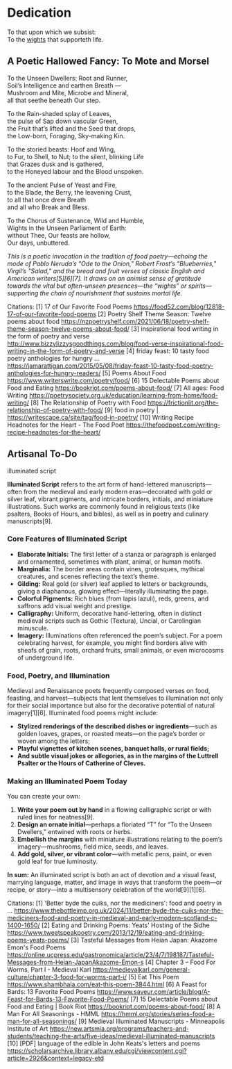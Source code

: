 # Dedication #

To that upon which we subsist:  
To the [wights](https://en.wikipedia.org/w/index.php?title=Wight&oldid=1292146887) that supporteth life.

## A Poetic Hallowed Fancy: To Mote and Morsel ##

To the Unseen Dwellers: Root and Runner,  
Soil’s Intelligence and earthen Breath —  
Mushroom and Mite, Microbe and Mineral,  
all that seethe beneath Our step.

To the Rain-shaded splay of Leaves,  
the pulse of Sap down vascular Green,  
the Fruit that’s lifted and the Seed that drops,  
the Low-born, Foraging, Sky-making Kin.

To the storied beasts: Hoof and Wing,  
to Fur, to Shell, to Nut; to the silent, blinking Life  
that Grazes dusk and is gathered,  
to the Honeyed labour and the Blood unspoken.

To the ancient Pulse of Yeast and Fire,  
to the Blade, the Berry, the leavening Crust,  
to all that once drew Breath  
and all who Break and Bless.

To the Chorus of Sustenance, Wild and Humble,  
Wights in the Unseen Parliament of Earth:  
without Thee, Our feasts are hollow,  
Our days, unbuttered.

*This is a poetic invocation in the tradition of food poetry—echoing the mode of Pablo Neruda’s "Ode to the Onion," Robert Frost’s "Blueberries," Virgil’s "Salad," and the bread and fruit verses of classic English and American writers[5][6][7]. It draws on an animist sense of gratitude towards the vital but often-unseen presences—the “wights” or spirits—supporting the chain of nourishment that sustains mortal life.*

Citations:
[1] 17 of Our Favorite Food Poems https://food52.com/blog/12818-17-of-our-favorite-food-poems
[2] Poetry Shelf Theme Season: Twelve poems about food https://nzpoetryshelf.com/2021/06/18/poetry-shelf-theme-season-twelve-poems-about-food/
[3] inspirational food writing in the form of poetry and verse http://www.bizzylizzysgoodthings.com/blog/food-verse-inspirational-food-writing-in-the-form-of-poetry-and-verse
[4] friday feast: 10 tasty food poetry anthologies for hungry ... https://jamarattigan.com/2015/05/08/friday-feast-10-tasty-food-poetry-anthologies-for-hungry-readers/
[5] Poems About Food https://www.writerswrite.com/poetry/food/
[6] 15 Delectable Poems about Food and Eating https://bookriot.com/poems-about-food/
[7] All ages: Food Writing https://poetrysociety.org.uk/education/learning-from-home/food-writing/
[8] The Relationship of Poetry with Food https://frictionlit.org/the-relationship-of-poetry-with-food/
[9] food in poetry | https://writescape.ca/site/tag/food-in-poetry/
[10] Writing Recipe Headnotes for the Heart - The Food Poet https://thefoodpoet.com/writing-recipe-headnotes-for-the-heart/




## Artisanal To-Do ##

illuminated script

**Illuminated Script** refers to the art form of hand-lettered manuscripts—often from the medieval and early modern eras—decorated with gold or silver leaf, vibrant pigments, and intricate borders, initials, and miniature illustrations. Such works are commonly found in religious texts (like psalters, Books of Hours, and bibles), as well as in poetry and culinary manuscripts[9].

### Core Features of Illuminated Script

- **Elaborate Initials:** The first letter of a stanza or paragraph is enlarged and ornamented, sometimes with plant, animal, or human motifs.
- **Marginalia:** The border areas contain vines, grotesques, mythical creatures, and scenes reflecting the text’s theme.
- **Gilding:** Real gold (or silver) leaf applied to letters or backgrounds, giving a diaphanous, glowing effect—literally illuminating the page.
- **Colorful Pigments:** Rich blues (from lapis lazuli), reds, greens, and saffrons add visual weight and prestige.
- **Calligraphy:** Uniform, decorative hand-lettering, often in distinct medieval scripts such as Gothic (Textura), Uncial, or Carolingian minuscule.
- **Imagery:** Illuminations often referenced the poem’s subject. For a poem celebrating harvest, for example, you might find borders alive with sheafs of grain, roots, orchard fruits, small animals, or even microcosms of underground life.

### Food, Poetry, and Illumination

Medieval and Renaissance poets frequently composed verses on food, feasting, and harvest—subjects that lent themselves to illumination not only for their social importance but also for the decorative potential of natural imagery[1][6]. Illuminated food poems might include:

- **Stylized renderings of the described dishes or ingredients**—such as golden loaves, grapes, or roasted meats—on the page’s border or woven among the letters;
- **Playful vignettes of kitchen scenes, banquet halls, or rural fields;**
- **And subtle visual jokes or allegories, as in the margins of the Luttrell Psalter or the Hours of Catherine of Cleves.**

### Making an Illuminated Poem Today

You can create your own:
1. **Write your poem out by hand** in a flowing calligraphic script or with ruled lines for neatness[9].
2. **Design an ornate initial**—perhaps a floriated “T” for “To the Unseen Dwellers,” entwined with roots or herbs.
3. **Embellish the margins** with miniature illustrations relating to the poem’s imagery—mushrooms, field mice, seeds, and leaves.
4. **Add gold, silver, or vibrant color**—with metallic pens, paint, or even gold leaf for true luminosity.

**In sum:** An illuminated script is both an act of devotion and a visual feast, marrying language, matter, and image in ways that transform the poem—or recipe, or story—into a multisensory celebration of the world[9][1][6].

Citations:
[1] 'Better byde the cuiks, nor the mediciners': food and poetry in ... https://www.thebottleimp.org.uk/2024/11/better-byde-the-cuiks-nor-the-mediciners-food-and-poetry-in-medieval-and-early-modern-scotland-c-1400-1650/
[2] Eating and Drinking Poems: Yeats' Hosting of the Sidhe https://www.tweetspeakpoetry.com/2013/12/19/eating-and-drinking-poems-yeats-poems/
[3] Tasteful Messages from Heian Japan: Akazome Emon's Food Poems https://online.ucpress.edu/gastronomica/article/23/4/7/198187/Tasteful-Messages-from-Heian-JapanAkazome-Emon-s
[4] Chapter 3 – Food For Worms, Part I - Medieval Karl https://medievalkarl.com/general-culture/chapter-3-food-for-worms-part-i/
[5] Eat This Poem https://www.shambhala.com/eat-this-poem-3844.html
[6] A Feast for Bards: 13 Favorite Food Poems https://www.saveur.com/article/blog/A-Feast-for-Bards-13-Favorite-Food-Poems/
[7] 15 Delectable Poems about Food and Eating | Book Riot https://bookriot.com/poems-about-food/
[8] A Man For All Seasonings - HMML https://hmml.org/stories/series-food-a-man-for-all-seasonings/
[9] Medieval Illuminated Manuscripts - Minneapolis Institute of Art https://new.artsmia.org/programs/teachers-and-students/teaching-the-arts/five-ideas/medieval-illuminated-manuscripts
[10] [PDF] language of the edible in John Keats's letters and poems https://scholarsarchive.library.albany.edu/cgi/viewcontent.cgi?article=2926&context=legacy-etd
